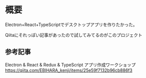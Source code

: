 # 概要
Electron+React+TypeScriptでデスクトップアプリを作りたかった。

Qiitaにそれっぽい記事があったので試してみてるのがこのプロジェクト


## 参考記事
Electron & React & Redux & TypeScript アプリ作成ワークショップ
https://qiita.com/EBIHARA_kenji/items/25e59f7132b96cb886f3

